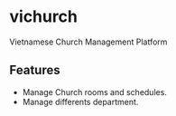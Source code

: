 # vichurch
Vietnamese Church Management Platform

## Features
* Manage Church rooms and schedules.
* Manage differents department.
